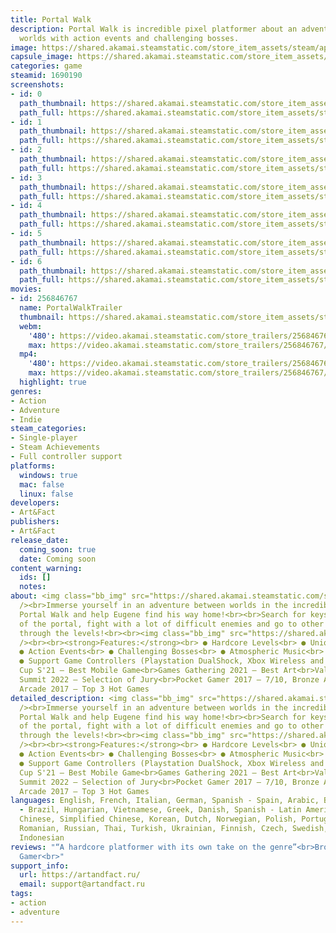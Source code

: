 ```yaml
---
title: Portal Walk
description: Portal Walk is incredible pixel platformer about an adventure between
  worlds with action events and challenging bosses.
image: https://shared.akamai.steamstatic.com/store_item_assets/steam/apps/1690190/header.jpg?t=1720347153
capsule_image: https://shared.akamai.steamstatic.com/store_item_assets/steam/apps/1690190/capsule_231x87.jpg?t=1720347153
categories: game
steamid: 1690190
screenshots:
- id: 0
  path_thumbnail: https://shared.akamai.steamstatic.com/store_item_assets/steam/apps/1690190/ss_ded3d25bde8d719a308a3e9f884c55096e7442a9.600x338.jpg?t=1720347153
  path_full: https://shared.akamai.steamstatic.com/store_item_assets/steam/apps/1690190/ss_ded3d25bde8d719a308a3e9f884c55096e7442a9.1920x1080.jpg?t=1720347153
- id: 1
  path_thumbnail: https://shared.akamai.steamstatic.com/store_item_assets/steam/apps/1690190/ss_4cb065059256efc24905dec449ff975d77bd9b26.600x338.jpg?t=1720347153
  path_full: https://shared.akamai.steamstatic.com/store_item_assets/steam/apps/1690190/ss_4cb065059256efc24905dec449ff975d77bd9b26.1920x1080.jpg?t=1720347153
- id: 2
  path_thumbnail: https://shared.akamai.steamstatic.com/store_item_assets/steam/apps/1690190/ss_ad14efa223ec0fbf674b4f27d4f5f7d30845bedb.600x338.jpg?t=1720347153
  path_full: https://shared.akamai.steamstatic.com/store_item_assets/steam/apps/1690190/ss_ad14efa223ec0fbf674b4f27d4f5f7d30845bedb.1920x1080.jpg?t=1720347153
- id: 3
  path_thumbnail: https://shared.akamai.steamstatic.com/store_item_assets/steam/apps/1690190/ss_66594c34161740c3741d33817c7f9bc867e5703d.600x338.jpg?t=1720347153
  path_full: https://shared.akamai.steamstatic.com/store_item_assets/steam/apps/1690190/ss_66594c34161740c3741d33817c7f9bc867e5703d.1920x1080.jpg?t=1720347153
- id: 4
  path_thumbnail: https://shared.akamai.steamstatic.com/store_item_assets/steam/apps/1690190/ss_5e767cd780372631019a789af88b066f7f05292c.600x338.jpg?t=1720347153
  path_full: https://shared.akamai.steamstatic.com/store_item_assets/steam/apps/1690190/ss_5e767cd780372631019a789af88b066f7f05292c.1920x1080.jpg?t=1720347153
- id: 5
  path_thumbnail: https://shared.akamai.steamstatic.com/store_item_assets/steam/apps/1690190/ss_640e03333b4ae40a824fe4c8cfe4551352e08fb1.600x338.jpg?t=1720347153
  path_full: https://shared.akamai.steamstatic.com/store_item_assets/steam/apps/1690190/ss_640e03333b4ae40a824fe4c8cfe4551352e08fb1.1920x1080.jpg?t=1720347153
- id: 6
  path_thumbnail: https://shared.akamai.steamstatic.com/store_item_assets/steam/apps/1690190/ss_a022852038aabbca68dbef2720055ccfff868926.600x338.jpg?t=1720347153
  path_full: https://shared.akamai.steamstatic.com/store_item_assets/steam/apps/1690190/ss_a022852038aabbca68dbef2720055ccfff868926.1920x1080.jpg?t=1720347153
movies:
- id: 256846767
  name: PortalWalkTrailer
  thumbnail: https://shared.akamai.steamstatic.com/store_item_assets/steam/apps/256846767/movie.293x165.jpg?t=1629265932
  webm:
    '480': https://video.akamai.steamstatic.com/store_trailers/256846767/movie480_vp9.webm?t=1629265932
    max: https://video.akamai.steamstatic.com/store_trailers/256846767/movie_max_vp9.webm?t=1629265932
  mp4:
    '480': https://video.akamai.steamstatic.com/store_trailers/256846767/movie480.mp4?t=1629265932
    max: https://video.akamai.steamstatic.com/store_trailers/256846767/movie_max.mp4?t=1629265932
  highlight: true
genres:
- Action
- Adventure
- Indie
steam_categories:
- Single-player
- Steam Achievements
- Full controller support
platforms:
  windows: true
  mac: false
  linux: false
developers:
- Art&Fact
publishers:
- Art&Fact
release_date:
  coming_soon: true
  date: Coming soon
content_warning:
  ids: []
  notes:
about: <img class="bb_img" src="https://shared.akamai.steamstatic.com/store_item_assets/steam/apps/1690190/extras/AddWishlist_en.png?t=1720347153"
  /><br>Immerse yourself in an adventure between worlds in the incredible pixel platformer
  Portal Walk and help Eugene find his way home!<br><br>Search for keys, collect fragments
  of the portal, fight with a lot of difficult enemies and go to other worlds, moving
  through the levels!<br><br><img class="bb_img" src="https://shared.akamai.steamstatic.com/store_item_assets/steam/apps/1690190/extras/PortalGIF.gif?t=1720347153"
  /><br><br><strong>Features:</strong><br> ● Hardcore Levels<br> ● Unique Worlds<br>
  ● Action Events<br> ● Challenging Bosses<br> ● Atmospheric Music<br> ● Steam Achievements<br>
  ● Support Game Controllers (Playstation DualShock, Xbox Wireless and other)<br><br>Indie
  Cup S'21 – Best Mobile Game<br>Games Gathering 2021 – Best Art<br>Valencia Indie
  Summit 2022 – Selection of Jury<br>Pocket Gamer 2017 – 7/10, Bronze Award<br>Touch
  Arcade 2017 – Top 3 Hot Games
detailed_description: <img class="bb_img" src="https://shared.akamai.steamstatic.com/store_item_assets/steam/apps/1690190/extras/AddWishlist_en.png?t=1720347153"
  /><br>Immerse yourself in an adventure between worlds in the incredible pixel platformer
  Portal Walk and help Eugene find his way home!<br><br>Search for keys, collect fragments
  of the portal, fight with a lot of difficult enemies and go to other worlds, moving
  through the levels!<br><br><img class="bb_img" src="https://shared.akamai.steamstatic.com/store_item_assets/steam/apps/1690190/extras/PortalGIF.gif?t=1720347153"
  /><br><br><strong>Features:</strong><br> ● Hardcore Levels<br> ● Unique Worlds<br>
  ● Action Events<br> ● Challenging Bosses<br> ● Atmospheric Music<br> ● Steam Achievements<br>
  ● Support Game Controllers (Playstation DualShock, Xbox Wireless and other)<br><br>Indie
  Cup S'21 – Best Mobile Game<br>Games Gathering 2021 – Best Art<br>Valencia Indie
  Summit 2022 – Selection of Jury<br>Pocket Gamer 2017 – 7/10, Bronze Award<br>Touch
  Arcade 2017 – Top 3 Hot Games
languages: English, French, Italian, German, Spanish - Spain, Arabic, Bulgarian, Portuguese
  - Brazil, Hungarian, Vietnamese, Greek, Danish, Spanish - Latin America, Traditional
  Chinese, Simplified Chinese, Korean, Dutch, Norwegian, Polish, Portuguese - Portugal,
  Romanian, Russian, Thai, Turkish, Ukrainian, Finnish, Czech, Swedish, Japanese,
  Indonesian
reviews: "“A hardcore platformer with its own take on the genre”<br>Bronze – Pocket
  Gamer<br>"
support_info:
  url: https://artandfact.ru/
  email: support@artandfact.ru
tags:
- action
- adventure
---
```

